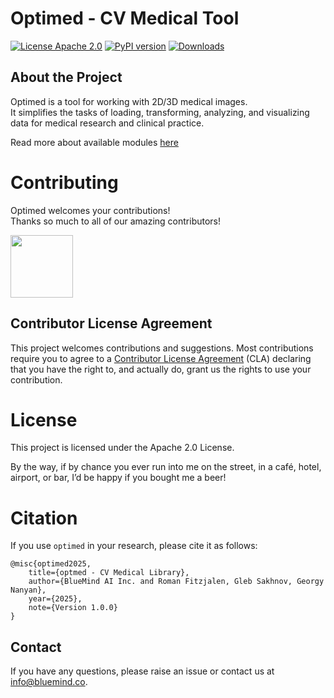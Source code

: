 # Optimed - CV Medical Tool
[![License Apache 2.0](https://badgen.net/badge/license/apache2.0/blue)](LICENSE)
[![PyPI version](https://badge.fury.io/py/optimed.svg)](https://pypi.org/project/optimed/)
[![Downloads](https://pepy.tech/badge/optimed)](https://pepy.tech/project/optimed)

## About the Project  
Optimed is a tool for working with 2D/3D medical images.  
It simplifies the tasks of loading, transforming, analyzing, and visualizing data for medical research and clinical practice.

Read more about available modules [here](documents/readme_module_resample.md)

# Contributing
Optimed welcomes your contributions!<br>
Thanks so much to all of our amazing contributors!

<a href="https://github.com/bluemindai/optimed/graphs/contributors">
  <img src="https://contrib.rocks/image?repo=bluemindai/optimed&r="  width="100px"/>
</a>

## Contributor License Agreement
This project welcomes contributions and suggestions. Most contributions require you to
agree to a [Contributor License Agreement](CONTRIBUTING.md) (CLA) declaring that you have the right to, and
actually do, grant us the rights to use your contribution. 

# License

This project is licensed under the Apache 2.0 License.

By the way, if by chance you ever run into me on the street, in a café, hotel, airport, or bar, I’d be happy if you bought me a beer!

# Citation
If you use ```optimed``` in your research, please cite it as follows:
```
@misc{optimed2025,
    title={optmed - CV Medical Library}, 
    author={BlueMind AI Inc. and Roman Fitzjalen, Gleb Sakhnov, Georgy Nanyan},
    year={2025},
    note={Version 1.0.0}
}
```
## Contact
If you have any questions, please raise an issue or contact us at [info@bluemind.co](info@bluemind.co).
